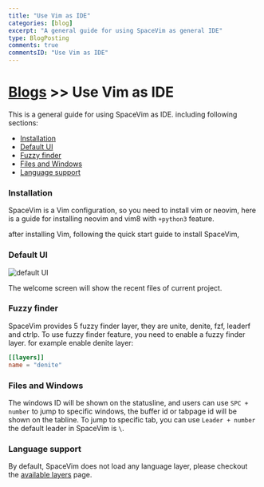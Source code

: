```yaml
---
title: "Use Vim as IDE"
categories: [blog]
excerpt: "A general guide for using SpaceVim as general IDE"
type: BlogPosting
comments: true
commentsID: "Use Vim as IDE"
---
```


# [Blogs](../blog/) >> Use Vim as IDE

This is a general guide for using SpaceVim as IDE. including following sections:

<!-- vim-markdown-toc GFM -->

- [Installation](#installation)
- [Default UI](#default-ui)
- [Fuzzy finder](#fuzzy-finder)
- [Files and Windows](#files-and-windows)
- [Language support](#language-support)

<!-- vim-markdown-toc -->

### Installation

SpaceVim is a Vim configuration, so you need to install vim or neovim, here is a guide for installing neovim and vim8 with `+python3` feature.

after installing Vim, following the quick start guide to install SpaceVim,


### Default UI

![default UI](https://user-images.githubusercontent.com/13142418/33804722-bc241f50-dd70-11e7-8dd8-b45827c0019c.png)

The welcome screen will show the recent files of current project. 

### Fuzzy finder

SpaceVim provides 5 fuzzy finder layer, they are unite, denite, fzf, leaderf and ctrlp. To use fuzzy finder feature, you need to enable a
fuzzy finder layer. for example enable denite layer:

```toml
[[layers]]
name = "denite"
```

### Files and Windows

The windows ID will be shown on the statusline, and users can use `SPC + number` to jump to specific windows, the buffer id or tabpage id will
be shown on the tabline. To jump to specific tab, you can use `Leader + number` the default leader in SpaceVim is `\`.

### Language support

By default, SpaceVim does not load any language layer, please checkout the [available layers](../layers/) page.
